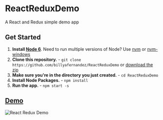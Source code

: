 # ReactReduxDemo
A React and Redux simple demo app
## Get Started
1. **Install [Node 6](https://nodejs.org)**. Need to run multiple versions of Node? Use [nvm](https://github.com/creationix/nvm) or [nvm-windows](https://github.com/coreybutler/nvm-windows)
2. **Clone this repository.** - `git clone https://github.com/billyafernandez/ReactReduxDemo` or [download the zip](https://github.com/billyafernandez/ReactReduxDemo/archive/master.zip)
3. **Make sure you're in the directory you just created.** - `cd ReactReduxDemo`
4. **Install Node Packages.** - `npm install`
5. **Run the app.** - `npm start -s`

## [Demo](http://reactreduxdemo.cursosdecomputacion.net/)

![React Redux Demo](http://reactreduxdemo.cursosdecomputacion.net/ReactReduxDemo.png)
